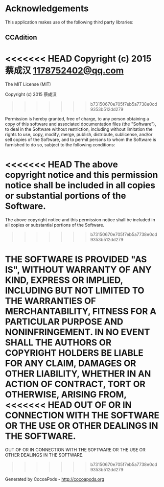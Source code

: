 # Acknowledgements
This application makes use of the following third party libraries:

## CCAdition

<<<<<<< HEAD
Copyright (c) 2015 蔡成汉 <1178752402@qq.com>
=======
The MIT License (MIT)

Copyright (c) 2015 蔡成汉
>>>>>>> b73150670e705f7eb5a7738e0cd9353b512dd279

Permission is hereby granted, free of charge, to any person obtaining a copy
of this software and associated documentation files (the "Software"), to deal
in the Software without restriction, including without limitation the rights
to use, copy, modify, merge, publish, distribute, sublicense, and/or sell
copies of the Software, and to permit persons to whom the Software is
furnished to do so, subject to the following conditions:

<<<<<<< HEAD
The above copyright notice and this permission notice shall be included in
all copies or substantial portions of the Software.
=======
The above copyright notice and this permission notice shall be included in all
copies or substantial portions of the Software.
>>>>>>> b73150670e705f7eb5a7738e0cd9353b512dd279

THE SOFTWARE IS PROVIDED "AS IS", WITHOUT WARRANTY OF ANY KIND, EXPRESS OR
IMPLIED, INCLUDING BUT NOT LIMITED TO THE WARRANTIES OF MERCHANTABILITY,
FITNESS FOR A PARTICULAR PURPOSE AND NONINFRINGEMENT. IN NO EVENT SHALL THE
AUTHORS OR COPYRIGHT HOLDERS BE LIABLE FOR ANY CLAIM, DAMAGES OR OTHER
LIABILITY, WHETHER IN AN ACTION OF CONTRACT, TORT OR OTHERWISE, ARISING FROM,
<<<<<<< HEAD
OUT OF OR IN CONNECTION WITH THE SOFTWARE OR THE USE OR OTHER DEALINGS IN
THE SOFTWARE.
=======
OUT OF OR IN CONNECTION WITH THE SOFTWARE OR THE USE OR OTHER DEALINGS IN THE
SOFTWARE.

>>>>>>> b73150670e705f7eb5a7738e0cd9353b512dd279

Generated by CocoaPods - http://cocoapods.org

